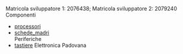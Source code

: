 Matricola sviluppatore 1: 2076438; Matricola sviluppatore 2: 2079240  
Componenti
- [processori](./componenti/processori.md)
- [schede_madri](./componenti/schede_madri.md)  
Periferiche  
- [tastiere](./periferiche/tastiere.md)
Elettronica Padovana
